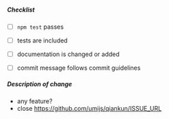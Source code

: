<!--
Thank you for your pull request. Please review below requirements.
Bug fixes and new features should include tests.
Contributors guide: https://github.com/umijs/qiankun/blob/master/CONTRIBUTING.md

感谢您贡献代码。请确认下列 checklist 的完成情况。
Bug 修复和新功能必须包含测试。
Contributors guide: https://github.com/umijs/qiankun/blob/master/CONTRIBUTING.md
-->

##### Checklist

<!-- Remove items that do not apply. For completed items, change [ ] to [x]. -->

- [ ] `npm test` passes
- [ ] tests are included
- [ ] documentation is changed or added
- [ ] commit message follows commit guidelines


##### Description of change

<!-- Provide a description of the change below this comment. -->

- any feature?
- close https://github.com/umijs/qiankun/ISSUE_URL
